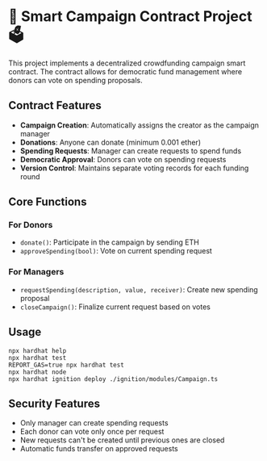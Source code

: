 # 💼 Smart Campaign Contract Project 🗳️

This project implements a decentralized crowdfunding campaign smart contract. The contract allows for democratic fund management where donors can vote on spending proposals.

## Contract Features

- **Campaign Creation**: Automatically assigns the creator as the campaign manager
- **Donations**: Anyone can donate (minimum 0.001 ether)
- **Spending Requests**: Manager can create requests to spend funds
- **Democratic Approval**: Donors can vote on spending requests
- **Version Control**: Maintains separate voting records for each funding round

## Core Functions

### For Donors

- `donate()`: Participate in the campaign by sending ETH
- `approveSpending(bool)`: Vote on current spending request

### For Managers

- `requestSpending(description, value, receiver)`: Create new spending proposal
- `closeCampaign()`: Finalize current request based on votes

## Usage

```shell
npx hardhat help
npx hardhat test
REPORT_GAS=true npx hardhat test
npx hardhat node
npx hardhat ignition deploy ./ignition/modules/Campaign.ts
```

## Security Features

- Only manager can create spending requests
- Each donor can vote only once per request
- New requests can't be created until previous ones are closed
- Automatic funds transfer on approved requests
